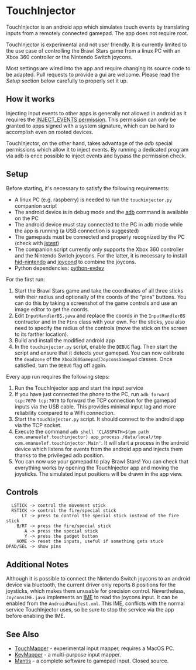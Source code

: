 # TouchInjector

TouchInjector is an android app which simulates touch events by translating inputs from a remotely connected gamepad. The app does not require root.

TouchInjector is experimental and not user friendly. It is currently limited to the use case of controlling the Brawl Stars game from a linux PC with an Xbox 360 controller or the Nintendo Switch joycons.

Most settings are wired into the app and require changing its source code to be adapted. Pull requests to provide a gui are welcome. Please read the *Setup* section below carefully to properly set it up.

## How it works

Injecting input events to other apps is generally not allowed in android as it requires the [INJECT_EVENTS permission](https://github.com/aosp-mirror/platform_frameworks_base/blob/master/core/res/AndroidManifest.xml). This permission can only be granted to apps signed with a system signature, which can be hard to accomplish even on rooted devices.

TouchInjector, on the other hand, takes advantage of the *adb* special permissions which allow it to inject events. By running a dedicated program via adb is ence possible to inject events and bypass the permission check.

## Setup

Before starting, it's necessary to satisfy the following requirements:

- A linux PC (e.g. raspberry) is needed to run the `touchinjector.py` companion script
- The android device is in debug mode and the [adb](https://developer.android.com/studio/command-line/adb) command is available on the PC
- The android device must stay connected to the PC in adb mode while the app is running (a USB connection is suggested)
- The gamepads must be connected and properly recognized by the PC (check with [jstest](https://jstest-gtk.gitlab.io/))
- The companion script currently only supports the Xbox 360 controller and the Nintendo Switch joycons. For the latter, it is necessary to install [hid-nintendo](https://github.com/nicman23/dkms-hid-nintendo) and [joycond](https://github.com/DanielOgorchock/joycond) to combine the joycons.
- Python dependencies: [python-evdev](https://github.com/gvalkov/python-evdev)

For the first run:

1. Start the Brawl Stars game and take the coordinates of all three sticks with their radius and optionally of the coords of the "pins" buttons. You can do this by taking a screenshot of the game controls and use an image editor to get the coords.
2. Edit `InputHandlerBS.java` and replace the coords in the `InputHandlerBS` contructor and in the `Pins` class with your own. For the sticks, you also need to specify the radius of the controls (move the stick on the screen to its farther location).
3. Build and install the modified android app
4. In the `touchinjector.py` script, enable the `DEBUG` flag. Then start the script and ensure that it detects your gamepad. You can now calibrate the `deadzone` of the `Xbox360Gamepad`/`JoyconsGamepad` classes. Once satisfied, turn the `DEBUG` flag off again.

Every app run requires the following steps:

1. Run the TouchInjector app and start the input service
2. If you have just connected the phone to the PC, run `adb forward tcp:7070 tcp:7070` to forward the TCP connection for the gamepad inputs via the USB cable. This provides minimal input lag and more reliability  compared to a WiFi connection.
3. Start the `touchinjector.py` script. It should connect to the android app via the TCP socket.
4. Execute the command `adb shell 'CLASSPATH=$(pm path com.emanuelef.touchinjector) app_process /data/local/tmp com.emanuelef.touchinjector.Main'`. It will start a process in the android device which listens for events from the android app and injects them thanks to the privileged adb position.
5. You can now use your gamepad to play Brawl Stars! You can check that everything works by opening the TouchInjector app and moving the joysticks. The simulated input positions will be drawn in the app view.

## Controls

```
  LSTICK -> control the movement stick
  RSTICK -> control the fire/special stick
      LT -> press to control the special stick instead of the fire stick
    B/RT -> press the fire/special stick
       A -> press the special stick
       Y -> press the gadget button
    HOME -> reset the inputs, useful if something gets stuck
DPAD/SEL -> show pins
```

## Additional Notes

Although it is possible to connect the Nintendo Switch joycons to an android device via bluetooth, the current driver only reports 8 positions for the joysticks, which makes them unusable for precision control. Nevertheless, `JoyconsIME.java` implements an [IME](https://developer.android.com/guide/topics/text/creating-input-method) to read the joycons input. It can be enabled from the `AndroidManifest.xml`. This IME, conflicts with the normal service TouchInjector uses, so be sure to stop the service via the app before enabling the IME.

## See Also

- [TouchMapper](https://github.com/Shyri/TouchMapper) - experimental input mapper, requires a MacOS PC.
- [KeyMapper](https://github.com/sds100/KeyMapper) - a multi-purpose input mapper.
- [Mantis](https://play.google.com/store/apps/details?id=app.mantispro.gamepad) - a complete software to gamepad input. Closed source.
